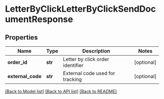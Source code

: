 # LetterByClickLetterByClickSendDocumentResponse

## Properties
Name | Type | Description | Notes
------------ | ------------- | ------------- | -------------
**order_id** | **str** | Letter by click order identifier | [optional] 
**external_code** | **str** | External code used for tracking | [optional] 

[[Back to Model list]](../README.md#documentation-for-models) [[Back to API list]](../README.md#documentation-for-api-endpoints) [[Back to README]](../README.md)


